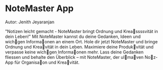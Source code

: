# NoteMaster App
Autor: Jenith Jeyaranjan

"Notizen leicht gemacht - NoteMaster bringt Ordnung und Krea􀆟ssssvität in dein Leben!"
Mit NoteMaster kannst du deine Gedanken, Ideen und wich􀆟gen Informa􀆟onen an einem Ort. Hole dir jetzt NoteMaster und bringe Ordnung und Krea􀆟vität in dein Leben. Maximiere deine Produk􀆟vität und verpasse keine wich􀆟gen Informa􀆟onen mehr. Lass deine Gedanken fliessen und behalte den Überblick – mit NoteMaster, der ul􀆟ma􀆟ven No􀆟z-App für Organisa􀆟on und Krea􀆟vität.

